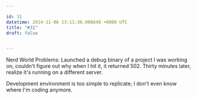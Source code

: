 ```yaml
---

id: 31
datetime: 2014-11-06 13:11:36.008648 +0000 UTC
title: "#31"
draft: false


---
```


Nerd World Problems: Launched a debug binary of a project I was working on, couldn't figure out why when I hit it, it returned 502. Thirty minutes later, realize it's running on a different server.

Development environment is too simple to replicate; I don't even know where I'm coding anymore.
